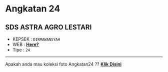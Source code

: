 # Angkatan 24
## SDS ASTRA AGRO LESTARI

- KEPSEK : `DIRMAWANSYAH`
- WEB : [**Here?**](https://angkatan24.glitch.me)
- Tipe : `24`

----------------

Apakah anda mau koleksi foto Angkatan24 ??
[**Klik Disini**](https://angkatan24.glitch.me/data/foto.html)
